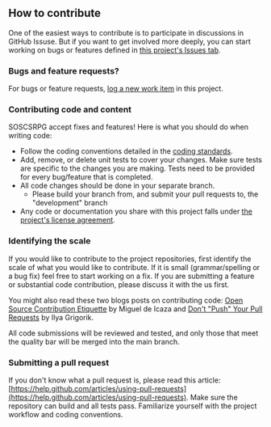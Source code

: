 ## How to contribute

One of the easiest ways to contribute is to participate in discussions in GitHub Issuse. But if you want to get involved more deeply, you can start working on bugs or features defined in [this project's Issues tab](https://github.com/ScottLilly/SOSCSRPG/issues).

### Bugs and feature requests?

For bugs or feature requests, [log a new work item](https://github.com/ScottLilly/SOSCSRPG/issues/new/choose) in this project.

### Contributing code and content

SOSCSRPG accept fixes and features! Here is what you should do when writing code:

* Follow the coding conventions detailed in the [coding standards](https://github.com/ScottLilly/SOSCSRPG/wiki/CodingStandards).
* Add, remove, or delete unit tests to cover your changes. Make sure tests are specific to the changes you are making. Tests need to be provided for every bug/feature that is completed.
* All code changes should be done in your separate branch.
    * Please build your branch from, and submit your pull requests to, the "development" branch
* Any code or documentation you share with this project falls under [the project's license agreement](https://github.com/ScottLilly/SOSCSRPG/blob/master/LICENSE).

### Identifying the scale

If you would like to contribute to the project repositories, first identify the scale of what you would like to contribute. If it is small (grammar/spelling or a bug fix) feel free to start working on a fix. If you are submitting a feature or substantial code contribution, please discuss it with the us first.

You might also read these two blogs posts on contributing code: [Open Source Contribution Etiquette](http://tirania.org/blog/archive/2010/Dec-31.html) by Miguel de Icaza and [Don't "Push" Your Pull Requests](https://www.igvita.com/2011/12/19/dont-push-your-pull-requests/) by Ilya Grigorik.

All code submissions will be reviewed and tested, and only those that meet the quality bar will be merged into the main branch.

### Submitting a pull request

If you don't know what a pull request is, please read this article: [https://help.github.com/articles/using-pull-requests](https://help.github.com/articles/using-pull-requests). Make sure the repository can build and all tests pass. Familiarize yourself with the project workflow and coding conventions.
